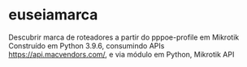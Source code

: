 # euseiamarca
Descubrir marca de roteadores a partir do pppoe-profile em Mikrotik
Construído em Python 3.9.6, consumindo APIs https://api.macvendors.com/, e via módulo em Python, Mikrotik API
